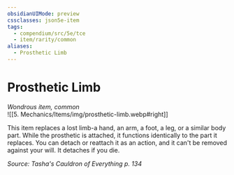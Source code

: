 ```yaml
---
obsidianUIMode: preview
cssclasses: json5e-item
tags:
  - compendium/src/5e/tce
  - item/rarity/common
aliases:
  - Prosthetic Limb
---
```

# Prosthetic Limb
*Wondrous item, common*  
![[5. Mechanics/Items/img/prosthetic-limb.webp#right]]  


This item replaces a lost limb-a hand, an arm, a foot, a leg, or a similar body part. While the prosthetic is attached, it functions identically to the part it replaces. You can detach or reattach it as an action, and it can't be removed against your will. It detaches if you die.

*Source: Tasha's Cauldron of Everything p. 134*
